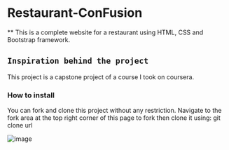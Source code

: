 # Restaurant-ConFusion


** This is a complete website for a restaurant using HTML, CSS and Bootstrap framework.

## `Inspiration behind the project`

This project is a capstone project of a course I took on coursera. 

### How to install

You can fork and clone this project without any restriction. Navigate to the fork area at the top right corner of this page to fork then clone it using: git clone url


![image](https://user-images.githubusercontent.com/59992054/93001604-05060900-f528-11ea-8ddf-0bea8ea9f4a2.png)
